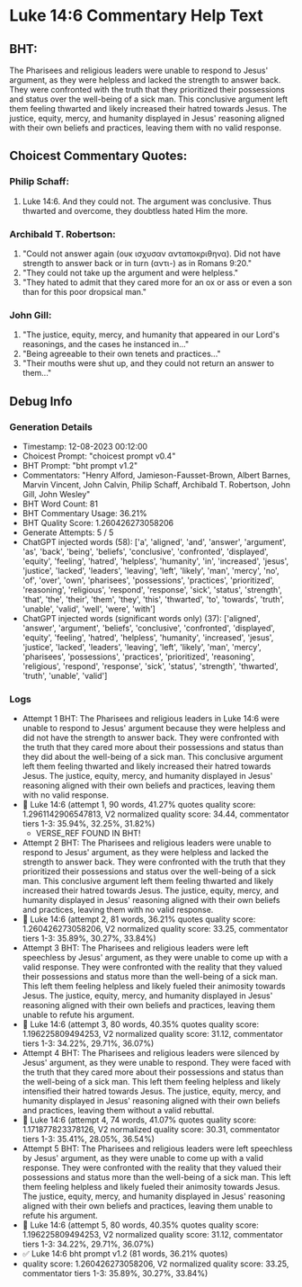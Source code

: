# Luke 14:6 Commentary Help Text

## BHT:
The Pharisees and religious leaders were unable to respond to Jesus' argument, as they were helpless and lacked the strength to answer back. They were confronted with the truth that they prioritized their possessions and status over the well-being of a sick man. This conclusive argument left them feeling thwarted and likely increased their hatred towards Jesus. The justice, equity, mercy, and humanity displayed in Jesus' reasoning aligned with their own beliefs and practices, leaving them with no valid response.

## Choicest Commentary Quotes:
### Philip Schaff:
1. Luke 14:6. And they could not. The argument was conclusive. Thus thwarted and overcome, they doubtless hated Him the more.
	


### Archibald T. Robertson:
1. "Could not answer again (ουκ ισχυσαν ανταποκριθηνα). Did not have strength to answer back or in turn (αντι-) as in Romans 9:20."
2. "They could not take up the argument and were helpless."
3. "They hated to admit that they cared more for an ox or ass or even a son than for this poor dropsical man."

### John Gill:
1. "The justice, equity, mercy, and humanity that appeared in our Lord's reasonings, and the cases he instanced in..." 
2. "Being agreeable to their own tenets and practices..."
3. "Their mouths were shut up, and they could not return an answer to them..."


## Debug Info
### Generation Details
- Timestamp: 12-08-2023 00:12:00
- Choicest Prompt: "choicest prompt v0.4"
- BHT Prompt: "bht prompt v1.2"
- Commentators: "Henry Alford, Jamieson-Fausset-Brown, Albert Barnes, Marvin Vincent, John Calvin, Philip Schaff, Archibald T. Robertson, John Gill, John Wesley"
- BHT Word Count: 81
- BHT Commentary Usage: 36.21%
- BHT Quality Score: 1.260426273058206
- Generate Attempts: 5 / 5
- ChatGPT injected words (58):
	['a', 'aligned', 'and', 'answer', 'argument', 'as', 'back', 'being', 'beliefs', 'conclusive', 'confronted', 'displayed', 'equity', 'feeling', 'hatred', 'helpless', 'humanity', 'in', 'increased', 'jesus', 'justice', 'lacked', 'leaders', 'leaving', 'left', 'likely', 'man', 'mercy', 'no', 'of', 'over', 'own', 'pharisees', 'possessions', 'practices', 'prioritized', 'reasoning', 'religious', 'respond', 'response', 'sick', 'status', 'strength', 'that', 'the', 'their', 'them', 'they', 'this', 'thwarted', 'to', 'towards', 'truth', 'unable', 'valid', 'well', 'were', 'with']
- ChatGPT injected words (significant words only) (37):
	['aligned', 'answer', 'argument', 'beliefs', 'conclusive', 'confronted', 'displayed', 'equity', 'feeling', 'hatred', 'helpless', 'humanity', 'increased', 'jesus', 'justice', 'lacked', 'leaders', 'leaving', 'left', 'likely', 'man', 'mercy', 'pharisees', 'possessions', 'practices', 'prioritized', 'reasoning', 'religious', 'respond', 'response', 'sick', 'status', 'strength', 'thwarted', 'truth', 'unable', 'valid']

### Logs
- Attempt 1 BHT: The Pharisees and religious leaders in Luke 14:6 were unable to respond to Jesus' argument because they were helpless and did not have the strength to answer back. They were confronted with the truth that they cared more about their possessions and status than they did about the well-being of a sick man. This conclusive argument left them feeling thwarted and likely increased their hatred towards Jesus. The justice, equity, mercy, and humanity displayed in Jesus' reasoning aligned with their own beliefs and practices, leaving them with no valid response.
- 🔄 Luke 14:6 (attempt 1, 90 words, 41.27% quotes quality score: 1.2961142906547813, V2 normalized quality score: 34.44, commentator tiers 1-3: 35.94%, 32.25%, 31.82%) 
	- VERSE_REF FOUND IN BHT!
- Attempt 2 BHT: The Pharisees and religious leaders were unable to respond to Jesus' argument, as they were helpless and lacked the strength to answer back. They were confronted with the truth that they prioritized their possessions and status over the well-being of a sick man. This conclusive argument left them feeling thwarted and likely increased their hatred towards Jesus. The justice, equity, mercy, and humanity displayed in Jesus' reasoning aligned with their own beliefs and practices, leaving them with no valid response.
- 🔄 Luke 14:6 (attempt 2, 81 words, 36.21% quotes quality score: 1.260426273058206, V2 normalized quality score: 33.25, commentator tiers 1-3: 35.89%, 30.27%, 33.84%)
- Attempt 3 BHT: The Pharisees and religious leaders were left speechless by Jesus' argument, as they were unable to come up with a valid response. They were confronted with the reality that they valued their possessions and status more than the well-being of a sick man. This left them feeling helpless and likely fueled their animosity towards Jesus. The justice, equity, mercy, and humanity displayed in Jesus' reasoning aligned with their own beliefs and practices, leaving them unable to refute his argument.
- 🔄 Luke 14:6 (attempt 3, 80 words, 40.35% quotes quality score: 1.196225809494253, V2 normalized quality score: 31.12, commentator tiers 1-3: 34.22%, 29.71%, 36.07%)
- Attempt 4 BHT: The Pharisees and religious leaders were silenced by Jesus' argument, as they were unable to respond. They were faced with the truth that they cared more about their possessions and status than the well-being of a sick man. This left them feeling helpless and likely intensified their hatred towards Jesus. The justice, equity, mercy, and humanity displayed in Jesus' reasoning aligned with their own beliefs and practices, leaving them without a valid rebuttal.
- 🔄 Luke 14:6 (attempt 4, 74 words, 41.07% quotes quality score: 1.171877823378126, V2 normalized quality score: 30.31, commentator tiers 1-3: 35.41%, 28.05%, 36.54%)
- Attempt 5 BHT: The Pharisees and religious leaders were left speechless by Jesus' argument, as they were unable to come up with a valid response. They were confronted with the reality that they valued their possessions and status more than the well-being of a sick man. This left them feeling helpless and likely fueled their animosity towards Jesus. The justice, equity, mercy, and humanity displayed in Jesus' reasoning aligned with their own beliefs and practices, leaving them unable to refute his argument.
- 🔄 Luke 14:6 (attempt 5, 80 words, 40.35% quotes quality score: 1.196225809494253, V2 normalized quality score: 31.12, commentator tiers 1-3: 34.22%, 29.71%, 36.07%)
- ✅ Luke 14:6 bht prompt v1.2 (81 words, 36.21% quotes)
- quality score: 1.260426273058206, V2 normalized quality score: 33.25, commentator tiers 1-3: 35.89%, 30.27%, 33.84%)